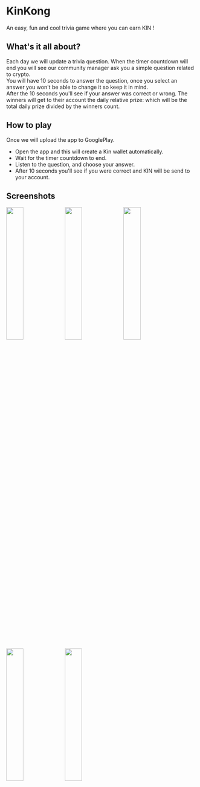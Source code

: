 # KinKong
An easy, fun and cool trivia game where you can earn KIN !

## What's it all about?
Each day we will update a trivia question.
When the timer countdown will end you will see our community manager ask you a simple question related to crypto.<br/>
You will have 10 seconds to answer the question, once you select an answer you won't be able to change it so keep it in mind.<br/>
After the 10 seconds you'll see if your answer was correct or wrong.
The winners will get to their account the daily relative prize: which will be the total daily prize divided by the winners count.


## How to play
Once we will upload the app to GooglePlay.
 * Open the app and this will create a Kin wallet automatically.
 * Wait for the timer countdown to end.
 * Listen to the question, and choose your answer.
 * After 10 seconds you'll see if you were correct and KIN will be send to your account.
 

## Screenshots
<img src="https://user-images.githubusercontent.com/8303735/34102626-84405c10-e3f2-11e7-9e94-a1e1453a1605.png" width="30%"></img> <img src="https://user-images.githubusercontent.com/8303735/34102624-83fb9ba2-e3f2-11e7-8063-6a28bf567584.png" width="30%"></img> <img src="https://user-images.githubusercontent.com/8303735/34102622-83d8d496-e3f2-11e7-8fef-d52c591ae488.png" width="30%"></img> <img src="https://user-images.githubusercontent.com/8303735/34102625-841b2e22-e3f2-11e7-88d0-45ab75d867fa.png" width="30%"></img> <img src="https://user-images.githubusercontent.com/8303735/34102627-846279f8-e3f2-11e7-9bc1-24568810b1c3.png" width="30%"></img> 